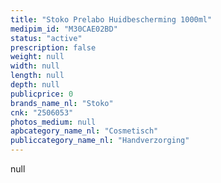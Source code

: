 ```yaml
---
title: "Stoko Prelabo Huidbescherming 1000ml"
medipim_id: "M30CAE02BD"
status: "active"
prescription: false
weight: null
width: null
length: null
depth: null
publicprice: 0
brands_name_nl: "Stoko"
cnk: "2506053"
photos_medium: null
apbcategory_name_nl: "Cosmetisch"
publiccategory_name_nl: "Handverzorging"
---
```

null

